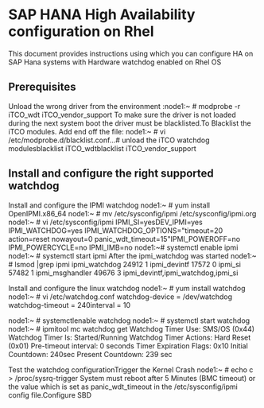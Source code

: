 # SAP HANA High Availability configuration on Rhel
This document provides instructions using which you can configure HA on SAP Hana systems with Hardware watchdog enabled on Rhel OS


## Prerequisites
Unload the wrong driver from the environment
:node1:~ # modprobe -r iTCO_wdt iTCO_vendor_support
To make sure the driver is not loaded during the next system boot the driver must be blacklisted.To Blacklist the iTCO modules. Add end off the file:
node1:~ # vi /etc/modprobe.d/blacklist.conf...# unload the iTCO watchdog modulesblacklist iTCO_wdtblacklist iTCO_vendor_support

## Install and configure the right supported watchdog
Install and configure the IPMI watchdog
node1:~ # yum install OpenIPMI.x86_64
node1:~ # mv /etc/sysconfig/ipmi /etc/sysconfig/ipmi.org
node1:~ # vi /etc/sysconfig/ipmi
IPMI_SI=yesDEV_IPMI=yes
IPMI_WATCHDOG=yes
IPMI_WATCHDOG_OPTIONS="timeout=20 action=reset nowayout=0 
panic_wdt_timeout=15"IPMI_POWEROFF=no
IPMI_POWERCYCLE=no
IPMI_IMB=no
node1:~# systemctl enable ipmi
node1:~ # systemctl start ipmi
After the ipmi_watchdog was started
node1:~ # lsmod |grep ipmi
ipmi_watchdog          24912  1
ipmi_devintf           17572  0
ipmi_si                57482  1
ipmi_msghandler        49676  3 
ipmi_devintf,ipmi_watchdog,ipmi_si

Install and configure the linux watchdog
node1:~ # yum install watchdog
node1:~ # vi /etc/watchdog.conf
watchdog-device = /dev/watchdog
watchdog-timeout = 240interval = 10

node1:~ # systemctlenable watchdog
node1:~ # systemctl start watchdog
node1:~ # ipmitool mc watchdog get
Watchdog Timer Use:     SMS/OS (0x44)
Watchdog Timer Is:      Started/Running
Watchdog Timer Actions: Hard Reset (0x01)
Pre-timeout interval:   0 seconds
Timer Expiration Flags: 0x10
Initial Countdown:      240sec
Present Countdown:      239 sec

Test the watchdog configurationTrigger the Kernel Crash
node1:~ # echo c > /proc/sysrq-trigger
System must reboot after 5 Minutes (BMC timeout) or the value which is set as panic_wdt_timeout in the /etc/sysconfig/ipmi config file.Configure SBD

